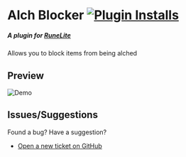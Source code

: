 # Alch Blocker [![Plugin Installs](https://img.shields.io/endpoint?url=https://i.pluginhub.info/shields/installs/plugin/alch-blocker)](https://runelite.net/plugin-hub/robrichardson13)
##### A plugin for [RuneLite](https://runelite.net/)


Allows you to block items from being alched

## Preview

![Demo](https://i.imgur.com/Amf3CEZ.gif)

## Issues/Suggestions

Found a bug? Have a suggestion?

- [Open a new ticket on GitHub](https://github.com/robrichardson13/alch-blocker/issues/new)